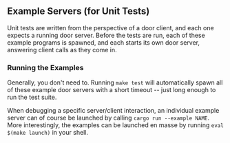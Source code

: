## Example Servers (for Unit Tests)

Unit tests are written from the perspective of a door client, and each
one expects a running door server. Before the tests are run, each of
these example programs is spawned, and each starts its own door server,
answering client calls as they come in.


### Running the Examples

Generally, you don't need to. Running `make test` will automatically
spawn all of these example door servers with a short timeout -- just
long enough to run the test suite.

When debugging a specific server/client interaction, an individual
example server can of course be launched by calling `cargo run --example
NAME`.  More interestingly, the examples can be launched en masse by
running `eval $(make launch)` in your shell.
